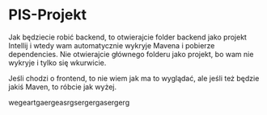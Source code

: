# PIS-Projekt

Jak będziecie robić backend, to otwierajcie folder backend jako projekt Intellij i wtedy wam automatycznie wykryje Mavena i pobierze dependencies.
Nie otwierajcie głównego folderu jako projekt, bo wam nie wykryje i tylko się wkurwicie.

Jeśli chodzi o frontend, to nie wiem jak ma to wyglądać, ale jeśli też będzie jakiś Maven, to róbcie jak wyżej.

wegeartgaergeasrgsergergasergerg
